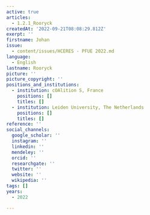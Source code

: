 ```yaml
---
active: true
articles:
  - 1.2.1_Rooryck
createdAt: '2022-09-21T08:08:29.812Z'
exerpt: ''
firstname: Johan
issue:
  - content/issues/HCERES - PFUE 2022.md
language:
  - English
lastname: Rooryck
picture: ''
picture_copyright: ''
positions_and_institutions:
  - institution: cOAlition S, France
    positions: []
    titles: []
  - institution: Leiden University, The Netherlands
    positions: []
    titles: []
reference: ''
social_channels:
  google_scholar: ''
  instagram: ''
  linkedin: ''
  mendeley: ''
  orcid: ''
  researchgate: ''
  twitter: ''
  website: ''
  wikipedia: ''
tags: []
years:
  - 2022

---
```


